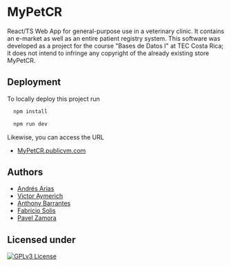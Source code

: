 
# MyPetCR

React/TS Web App for general-purpose use in a veterinary clinic. It contains an e-market as well as an entire patient registry system. This software was developed as a project for the course "Bases de Datos I" at TEC Costa Rica; it does not intend to infringe any copyright of the already existing store MyPetCR.


## Deployment

To locally deploy this project run

```bash
  npm install
```

```bash
  npm run dev
```

Likewise, you can access the URL

- [MyPetCR.publicvm.com](mypetcr.publicvm.com)
## Authors

- [Andrés Arias](https://github.com/andco97)
- [Victor Aymerich](https://github.com/ZunZun77)
- [Anthony Barrantes](https://github.com/tonybarr1611)
- [Fabricio Solis](https://github.com/sfabricito)
- [Pavel Zamora](https://github.com/PavelCA04)


## Licensed under

[![GPLv3 License](https://img.shields.io/badge/License-GPL%20v3-yellow.svg)](https://opensource.org/licenses/)
